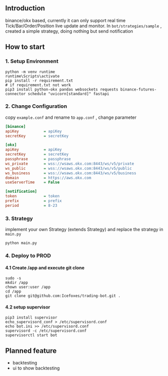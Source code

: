 ## Introduction

binance/okx based, currently it can only support real time Tick/Bar/Order/Position live update and monitor. In `bot/strategies/sample` , created a simple strategy, doing nothing but send notification 

## How to start

### 1. Setup Environment

```shell
python -m venv runtime
runtime\Scripts\activate
pip install -r requirement.txt
# if requirement.txt not work
pip3 install python-okx pandas websockets requests binance-futures-connector schedule "uvicorn[standard]" fastapi
```

### 2. Change Configuration

copy `example.conf` and rename to `app.conf` , change parameter

```ini
[binance]
apiKey           = apiKey
secretKey        = secretKey

[okx]
apiKey           = apiKey
secretKey        = secretKey
passphrase       = passphrase
ws_private       = wss://wsaws.okx.com:8443/ws/v5/private
ws_public        = wss://wsaws.okx.com:8443/ws/v5/public
ws_business      = wss://wsaws.okx.com:8443/ws/v5/business
domain           = https://aws.okx.com
useServerTime    = False

[notification]
token            = token
prefix           = prefix
period           = 8-23
```

### 3. Strategy
implement your own Strategy (extends Strategy) and replace the strategy in `main.py`

```shell
python main.py
```

### 4. Deploy to PROD

#### 4.1 Create /app and execute git clone

```shell
sudo -s
mkdir /app
chown user:user /app
cd /app
git clone git@github.com:Icefoxes/trading-bot.git .
```
#### 4.2 setup supervisor

```shell
pip3 install supervisor
echo_supervisord_conf > /etc/supervisord.conf
echo bot.ini >> /etc/supervisord.conf
supervisord -c /etc/supervisord.conf
supervisorctl start bot
```

## Planned feature
- backtesting
- ui to show backtesting
